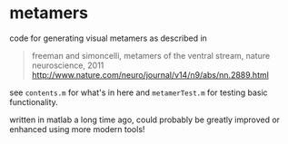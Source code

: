 # metamers

code for generating visual metamers as described in 

> freeman and simoncelli, metamers of the ventral stream, nature neuroscience, 2011
> http://www.nature.com/neuro/journal/v14/n9/abs/nn.2889.html

see `contents.m` for what's in here and `metamerTest.m` for testing basic functionality.

written in matlab a long time ago, could probably be greatly improved or enhanced using more modern tools!

